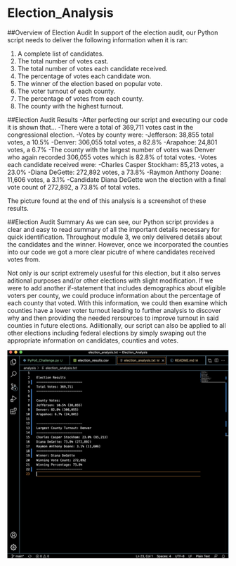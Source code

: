 # Election_Analysis

##Overview of Election Audit
In support of the election audit, our Python script needs to deliver the following information when it is ran: 
1. A complete list of candidates.
2. The total number of votes cast.
3. The total number of votes each candidate received. 
4. The percentage of votes each candidate won. 
5. The winner of the election based on popular vote. 
6. The voter turnout of each county.
7. The percentage of votes from each county. 
8. The county with the highest turnout. 

##Election Audit Results
-After perfecting our script and executing our code it is shown that...
-There were a total of 369,711 votes cast in the congressional election.
-Votes by county were:
    -Jefferson: 38,855 total votes, a 10.5%
    -Denver: 306,055 total votes, a 82.8%
    -Arapahoe: 24,801 votes, a 6.7%
-The county with the largest number of votes was Denver who again recorded 306,055 votes which is 82.8% of total votes. 
-Votes each candidate received were:
    -Charles Casper Stockham: 85,213 votes, a 23.0%
    -Diana DeGette: 272,892 votes, a 73.8%
    -Raymon Anthony Doane: 11,606 votes, a 3.1%
-Candidate Diana DeGette won the election with a final vote count of 272,892, a 73.8% of total votes. 

The picture found at the end of this analysis is a screenshot of these results. 

##Election Audit Summary
As we can see, our Python script provides a clear and easy to read summary of all the important details necessary for quick identification. Throughout module 3, we only delivered details about the candidates and the winner. However, once we incorporated the counties into our code we got a more clear picutre of where candidates received votes from. 

Not only is our script extremely usesful for this election, but it also serves aditional purposes and/or other elections with slight modification. If we were to add another if-statement that includes demographics about eligible voters per county, we could produce information about the percentage of each county that voted. With this information, we could then examine which counties have a lower voter turnout leading to further analysis to discover why and then providing the needed rersources to improve turnout in said counties in future elections. Adiitionally, our script can also be applied to all other elections including federal elections by simply swaping out the appropriate information on candidates, counties and votes. 

![Election_Analysis.png](Resources/Election_Analysis.png)

